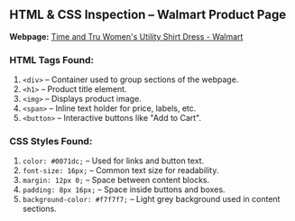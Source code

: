 ## HTML & CSS Inspection – Walmart Product Page

**Webpage:** [Time and Tru Women's Utility Shirt Dress - Walmart](https://www.walmart.com/ip/Time-and-Tru-Women-s-Utility-Shirt-Dress-Sizes-XS-XXXL/14201804969?classType=VARIANT&athbdg=L1400)

### HTML Tags Found:
1. `<div>` – Container used to group sections of the webpage.
2. `<h1>` – Product title element.
3. `<img>` – Displays product image.
4. `<span>` – Inline text holder for price, labels, etc.
5. `<button>` – Interactive buttons like "Add to Cart".

### CSS Styles Found:
1. `color: #0071dc;` – Used for links and button text.
2. `font-size: 16px;` – Common text size for readability.
3. `margin: 12px 0;` – Space between content blocks.
4. `padding: 8px 16px;` – Space inside buttons and boxes.
5. `background-color: #f7f7f7;` – Light grey background used in content sections.

